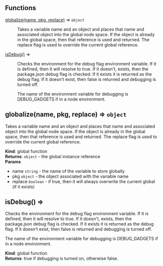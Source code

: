 ## Functions

<dl>
<dt><a href="#globalize">globalize(name, pkg, replace)</a> ⇒ <code>object</code></dt>
<dd><p>Takes a variable name and an object and places that name and associated
object into the global node space.  If the object is already in the
global space, then that reference is used and returned.  The replace
flag is used to override the current global reference.</p>
</dd>
<dt><a href="#isDebug">isDebug()</a> ⇒</dt>
<dd><p>Checks the environment for the debug flag environment variable.  If it is
defined, then it will resolve to true.  If it doesn&#39;t, exists, then the
package.json debug flag is checked.  If it exists it is returned as the
debug flag.  If it doesn&#39;t exist, then false is returned and debugging
is turned off.</p>
<p>The name of the environment variable for debugging is DEBUG_GADGETS if
in a node environment.</p>
</dd>
</dl>

<a name="globalize"></a>

## globalize(name, pkg, replace) ⇒ <code>object</code>
Takes a variable name and an object and places that name and associated
object into the global node space.  If the object is already in the
global space, then that reference is used and returned.  The replace
flag is used to override the current global reference.

**Kind**: global function  
**Returns**: <code>object</code> - the global instance reference  
**Params**

- name <code>string</code> - the name of the variable to store globally
- pkg <code>object</code> - the object associated with the variable name
- replace <code>boolean</code> - if true, then it will always overwrite the
current global (if it exists)

<a name="isDebug"></a>

## isDebug() ⇒
Checks the environment for the debug flag environment variable.  If it is
defined, then it will resolve to true.  If it doesn't, exists, then the
package.json debug flag is checked.  If it exists it is returned as the
debug flag.  If it doesn't exist, then false is returned and debugging
is turned off.

The name of the environment variable for debugging is DEBUG_GADGETS if
in a node environment.

**Kind**: global function  
**Returns**: true if debugging is turned on, otherwise false.  
